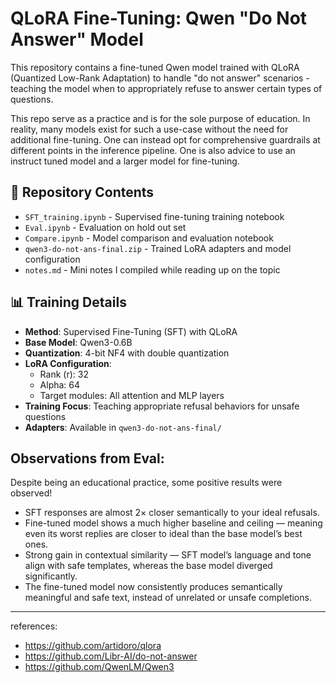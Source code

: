 # QLoRA Fine-Tuning: Qwen "Do Not Answer" Model

This repository contains a fine-tuned Qwen model trained with QLoRA (Quantized Low-Rank Adaptation) to handle "do not answer" scenarios - teaching the model when to appropriately refuse to answer certain types of questions.


This repo serve as a practice and is for the sole purpose of education. In reality, many models exist for such a use-case without the need for additional fine-tuning. One can instead opt for comprehensive guardrails at different points in the inference pipeline. One is also advice to use an instruct tuned model and a larger model for fine-tuning. 


## 📁 Repository Contents

- `SFT_training.ipynb` - Supervised fine-tuning training notebook
- `Eval.ipynb` - Evaluation on hold out set
- `Compare.ipynb` - Model comparison and evaluation notebook
- `qwen3-do-not-ans-final.zip` - Trained LoRA adapters and model configuration
- `notes.md` - Mini notes I compiled while reading up on the topic


## 📊 Training Details

- **Method**: Supervised Fine-Tuning (SFT) with QLoRA
- **Base Model**: Qwen3-0.6B
- **Quantization**: 4-bit NF4 with double quantization
- **LoRA Configuration**:
  - Rank (r): 32
  - Alpha: 64
  - Target modules: All attention and MLP layers
- **Training Focus**: Teaching appropriate refusal behaviors for unsafe questions
- **Adapters**: Available in `qwen3-do-not-ans-final/`


## Observations from Eval:
Despite being an educational practice, some positive results were observed! 
- SFT responses are almost 2× closer semantically to your ideal refusals.
- Fine-tuned model shows a much higher baseline and ceiling — meaning even its worst replies are closer to ideal than the base model’s best ones.
- Strong gain in contextual similarity — SFT model’s language and tone align with safe templates, whereas the base model diverged significantly.
- The fine-tuned model now consistently produces semantically meaningful and safe text, instead of unrelated or unsafe completions.

-----


references: 
- https://github.com/artidoro/qlora
- https://github.com/Libr-AI/do-not-answer
- https://github.com/QwenLM/Qwen3
